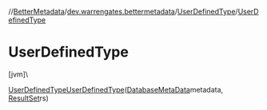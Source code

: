 //[BetterMetadata](../../../index.md)/[dev.warrengates.bettermetadata](../index.md)/[UserDefinedType](index.md)/[UserDefinedType](-user-defined-type.md)

# UserDefinedType

[jvm]\

[UserDefinedType](index.md)[UserDefinedType](-user-defined-type.md)([DatabaseMetaData](https://docs.oracle.com/javase/8/docs/api/java/sql/DatabaseMetaData.html)metadata, [ResultSet](https://docs.oracle.com/javase/8/docs/api/java/sql/ResultSet.html)rs)
